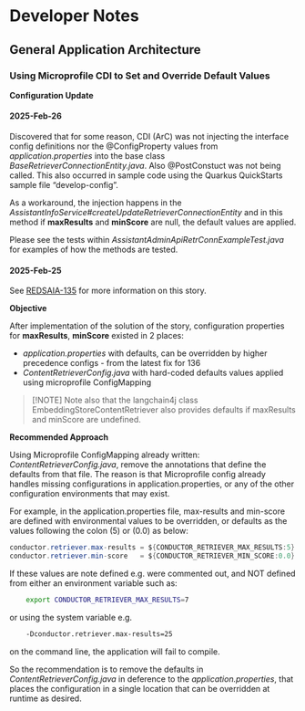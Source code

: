 # Developer Notes

## General Application Architecture

### Using Microprofile CDI to Set and Override Default Values

**Configuration Update**

#### 2025-Feb-26 

Discovered that for some reason, CDI (ArC) was not injecting the interface config definitions nor the @ConfigProperty values from _application.properties_ into the base class _BaseRetrieverConnectionEntity.java_.  Also @PostConstuct was not being called.  This also occurred in sample code using the Quarkus QuickStarts sample file “develop-config”.  

As a workaround, the injection happens in the _AssistantInfoService#createUpdateRetrieverConnectionEntity_
and in this method if **maxResults** and **minScore** are null, the  default values are applied.

Please see the tests within _AssistantAdminApiRetrConnExampleTest.java_ for examples of how the methods are tested.


#### 2025-Feb-25

See [REDSAIA-135](https://issues.redhat.com/browse/REDSAIA-135) for more information on this story.

**Objective**

After implementation of the solution of the story, configuration properties for **maxResults**, **minScore** existed in 2 places:
* _application.properties_ with defaults, can be overridden by higher precedence configs - from the latest fix for 136
* _ContentRetrieverConfig.java_  with hard-coded defaults values applied using microprofile ConfigMapping

>[!NOTE] Note also that the langchain4j class EmbeddingStoreContentRetriever also provides defaults if maxResults and minScore are undefined.



**Recommended Approach** 

Using Microprofile ConfigMapping already written: _ContentRetrieverConfig.java_, remove the annotations that define the defaults from that file.  The reason is that Microprofile config already handles missing configurations in application.properties, or any of the other configuration environments that may exist.

For example, in the application.properties file, max-results and min-score are defined with environmental values to be overridden, or defaults as the values following the colon (5) or (0.0) as below:
```java
conductor.retriever.max-results = ${CONDUCTOR_RETRIEVER_MAX_RESULTS:5}
conductor.retriever.min-score   = ${CONDUCTOR_RETRIEVER_MIN_SCORE:0.0}
```
If these values are note defined e.g. were commented out, and NOT defined from either an environment variable such as:
```bash
	export CONDUCTOR_RETRIEVER_MAX_RESULTS=7
```    
or using the system variable e.g. 
```bash
	-Dconductor.retriever.max-results=25 
```    
on the command line, the application will fail to compile.

So the recommendation is to remove the defaults in _ContentRetrieverConfig.java_ in deference to the _application.properties_, that places the configuration in a single location that can be overridden at runtime as desired.

